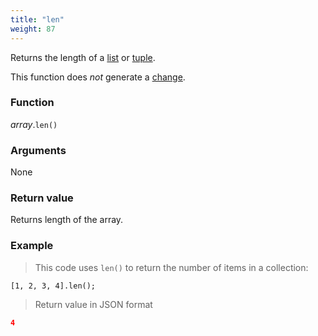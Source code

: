 ```yaml
---
title: "len"
weight: 87
---
```


Returns the length of a [list](..) or [tuple](../../tuple).

This function does *not* generate a [change](../../../overview/changes).

### Function

*array*.`len()`

### Arguments

None

### Return value

Returns length of the array.

### Example

> This code uses `len()` to return the number of items in a collection:

```thingsdb,json_response
[1, 2, 3, 4].len();
```

> Return value in JSON format

```json
4
```
